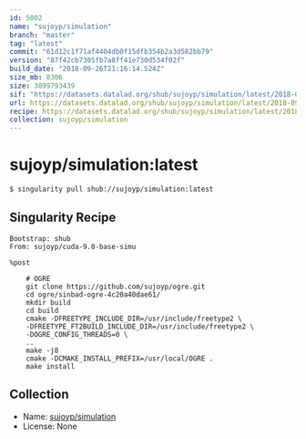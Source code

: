 ```yaml
---
id: 5002
name: "sujoyp/simulation"
branch: "master"
tag: "latest"
commit: "61d12c1f71af4404db0f15dfb354b2a3d582bb79"
version: "87f42cb7305fb7a8ff41e730d534f02f"
build_date: "2018-09-26T21:16:14.524Z"
size_mb: 8306
size: 3899793439
sif: "https://datasets.datalad.org/shub/sujoyp/simulation/latest/2018-09-26-61d12c1f-87f42cb7/87f42cb7305fb7a8ff41e730d534f02f.simg"
url: https://datasets.datalad.org/shub/sujoyp/simulation/latest/2018-09-26-61d12c1f-87f42cb7/
recipe: https://datasets.datalad.org/shub/sujoyp/simulation/latest/2018-09-26-61d12c1f-87f42cb7/Singularity
collection: sujoyp/simulation
---
```


# sujoyp/simulation:latest

```bash
$ singularity pull shub://sujoyp/simulation:latest
```

## Singularity Recipe

```singularity
Bootstrap: shub
From: sujoyp/cuda-9.0-base-simu

%post

    # OGRE
    git clone https://github.com/sujoyp/ogre.git
    cd ogre/sinbad-ogre-4c20a40dae61/
    mkdir build
    cd build
    cmake -DFREETYPE_INCLUDE_DIR=/usr/include/freetype2 \
    -DFREETYPE_FT2BUILD_INCLUDE_DIR=/usr/include/freetype2 \
    -DOGRE_CONFIG_THREADS=0 \
    ..
    make -j8
    cmake -DCMAKE_INSTALL_PREFIX=/usr/local/OGRE .
    make install
```

## Collection

 - Name: [sujoyp/simulation](https://github.com/sujoyp/simulation)
 - License: None

